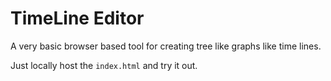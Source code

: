 # TimeLine Editor

A very basic browser based tool for creating tree like graphs like time lines.

Just locally host the `index.html` and try it out.
